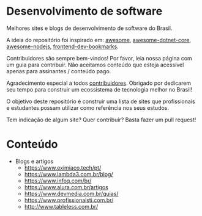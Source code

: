 # Desenvolvimento de software 
Melhores sites e blogs de desenvolvimento de software do Brasil.

A ideia do repositório foi inspirado em: [awesome](https://github.com/sindresorhus/awesome), [awesome-dotnet-core](https://github.com/thangchung/awesome-dotnet-core), [awesome-nodejs](https://github.com/sindresorhus/awesome-nodejs), [frontend-dev-bookmarks](https://github.com/dypsilon/frontend-dev-bookmarks).

Contribuidores são sempre bem-vindos! Por favor, leia nossa página com um guia para contribuir. Não aceitamos conteúdo que esteja acessível apenas para assinantes / conteúdo pago.

Agradecimento especial a todos [contribuidores](https://github.com/DXLabTech/sites-blogs-brasil/graphs/contributors). Obrigado por dedicarem seu tempo para construir um ecossistema de tecnologia melhor no Brasil! 

O objetivo deste repositório é construir uma lista de sites que profissionais e estudantes possam utilizar como referência nos seus estudos.

Tem indicação de algum site? Quer contribuir? Basta fazer um pull request!

# Conteúdo

* Blogs e artigos
  * https://www.eximiaco.tech/pt/
  * https://www.lambda3.com.br/blog/
  * https://www.infoq.com/br/
  * https://www.alura.com.br/artigos
  * https://www.devmedia.com.br/guias/
  * https://www.profissionaisti.com.br/
  * http://www.tableless.com.br/
